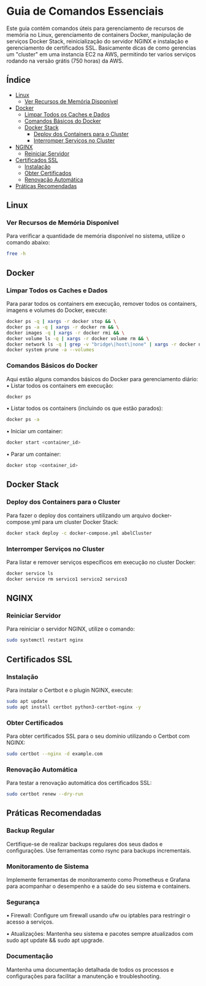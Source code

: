 # Guia de Comandos Essenciais

Este guia contém comandos úteis para gerenciamento de recursos de memória no Linux, gerenciamento de containers Docker, manipulação de serviços Docker Stack, reinicialização do servidor NGINX e instalação e gerenciamento de certificados SSL. Basicamente dicas de como gerencias um "cluster" em uma instancia EC2 na AWS, permitindo ter varios serviços rodando na versão grátis (750 horas) da AWS.

## Índice
- [Linux](#linux)
  - [Ver Recursos de Memória Disponível](#ver-recursos-de-memória-disponível)
- [Docker](#docker)
  - [Limpar Todos os Caches e Dados](#limpar-todos-os-caches-e-dados)
  - [Comandos Básicos do Docker](#comandos-básicos-do-docker)
  - [Docker Stack](#docker-stack)
    - [Deploy dos Containers para o Cluster](#deploy-dos-containers-para-o-cluster)
    - [Interromper Serviços no Cluster](#interromper-serviços-no-cluster)
- [NGINX](#nginx)
  - [Reiniciar Servidor](#reiniciar-servidor)
- [Certificados SSL](#certificados-ssl)
  - [Instalação](#instalação)
  - [Obter Certificados](#obter-certificados)
  - [Renovação Automática](#renovação-automática)
- [Práticas Recomendadas](#práticas-recomendadas)

## Linux

### Ver Recursos de Memória Disponível
Para verificar a quantidade de memória disponível no sistema, utilize o comando abaixo:
```bash
free -h
```

## Docker

### Limpar Todos os Caches e Dados
Para parar todos os containers em execução, remover todos os containers, imagens e volumes do Docker, execute:
```bash
docker ps -q | xargs -r docker stop && \
docker ps -a -q | xargs -r docker rm && \
docker images -q | xargs -r docker rmi && \
docker volume ls -q | xargs -r docker volume rm && \
docker network ls -q | grep -v "bridge\|host\|none" | xargs -r docker network rm && \
docker system prune -a --volumes
```

### Comandos Básicos do Docker

Aqui estão alguns comandos básicos do Docker para gerenciamento diário:
•	Listar todos os containers em execução:
```bash
docker ps
```

•	Listar todos os containers (incluindo os que estão parados):
```bash
docker ps -a
```

•	Iniciar um container:
```bash
docker start <container_id>
```

•	Parar um container:
```bash
docker stop <container_id>
```

## Docker Stack

### Deploy dos Containers para o Cluster
Para fazer o deploy dos containers utilizando um arquivo docker-compose.yml para um cluster Docker Stack:
```bash
docker stack deploy -c docker-compose.yml abelCluster
```

### Interromper Serviços no Cluster
Para listar e remover serviços específicos em execução no cluster Docker:
```bash
docker service ls
docker service rm servico1 servico2 servico3
```

## NGINX

### Reiniciar Servidor
Para reiniciar o servidor NGINX, utilize o comando:
```bash
sudo systemctl restart nginx
```

## Certificados SSL

### Instalação
Para instalar o Certbot e o plugin NGINX, execute:
```bash
sudo apt update
sudo apt install certbot python3-certbot-nginx -y
```

### Obter Certificados
Para obter certificados SSL para o seu domínio utilizando o Certbot com NGINX:
```bash
sudo certbot --nginx -d example.com
```

### Renovação Automática
Para testar a renovação automática dos certificados SSL:
```bash
sudo certbot renew --dry-run
```

## Práticas Recomendadas

### Backup Regular
Certifique-se de realizar backups regulares dos seus dados e configurações. Use ferramentas como rsync para backups incrementais.

### Monitoramento de Sistema
Implemente ferramentas de monitoramento como Prometheus e Grafana para acompanhar o desempenho e a saúde do seu sistema e containers.

### Segurança
•	Firewall: Configure um firewall usando ufw ou iptables para restringir o acesso a serviços.

•	Atualizações: Mantenha seu sistema e pacotes sempre atualizados com sudo apt update && sudo apt upgrade.

### Documentação
Mantenha uma documentação detalhada de todos os processos e configurações para facilitar a manutenção e troubleshooting.
